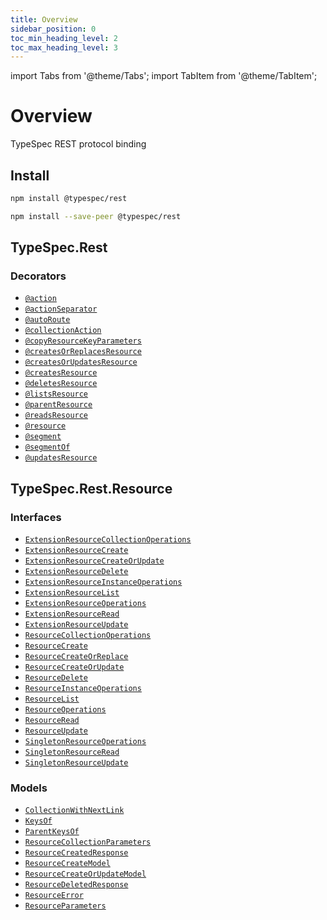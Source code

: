 ```yaml
---
title: Overview
sidebar_position: 0
toc_min_heading_level: 2
toc_max_heading_level: 3
---
```


import Tabs from '@theme/Tabs';
import TabItem from '@theme/TabItem';

# Overview

TypeSpec REST protocol binding

## Install

<Tabs>
<TabItem value="spec" label="In a spec" default>

```bash
npm install @typespec/rest
```

</TabItem>
<TabItem value="library" label="In a library" default>

```bash
npm install --save-peer @typespec/rest
```

</TabItem>
</Tabs>

## TypeSpec.Rest

### Decorators

- [`@action`](./decorators.md#@TypeSpec.Rest.action)
- [`@actionSeparator`](./decorators.md#@TypeSpec.Rest.actionSeparator)
- [`@autoRoute`](./decorators.md#@TypeSpec.Rest.autoRoute)
- [`@collectionAction`](./decorators.md#@TypeSpec.Rest.collectionAction)
- [`@copyResourceKeyParameters`](./decorators.md#@TypeSpec.Rest.copyResourceKeyParameters)
- [`@createsOrReplacesResource`](./decorators.md#@TypeSpec.Rest.createsOrReplacesResource)
- [`@createsOrUpdatesResource`](./decorators.md#@TypeSpec.Rest.createsOrUpdatesResource)
- [`@createsResource`](./decorators.md#@TypeSpec.Rest.createsResource)
- [`@deletesResource`](./decorators.md#@TypeSpec.Rest.deletesResource)
- [`@listsResource`](./decorators.md#@TypeSpec.Rest.listsResource)
- [`@parentResource`](./decorators.md#@TypeSpec.Rest.parentResource)
- [`@readsResource`](./decorators.md#@TypeSpec.Rest.readsResource)
- [`@resource`](./decorators.md#@TypeSpec.Rest.resource)
- [`@segment`](./decorators.md#@TypeSpec.Rest.segment)
- [`@segmentOf`](./decorators.md#@TypeSpec.Rest.segmentOf)
- [`@updatesResource`](./decorators.md#@TypeSpec.Rest.updatesResource)

## TypeSpec.Rest.Resource

### Interfaces

- [`ExtensionResourceCollectionOperations`](./interfaces.md#TypeSpec.Rest.Resource.ExtensionResourceCollectionOperations)
- [`ExtensionResourceCreate`](./interfaces.md#TypeSpec.Rest.Resource.ExtensionResourceCreate)
- [`ExtensionResourceCreateOrUpdate`](./interfaces.md#TypeSpec.Rest.Resource.ExtensionResourceCreateOrUpdate)
- [`ExtensionResourceDelete`](./interfaces.md#TypeSpec.Rest.Resource.ExtensionResourceDelete)
- [`ExtensionResourceInstanceOperations`](./interfaces.md#TypeSpec.Rest.Resource.ExtensionResourceInstanceOperations)
- [`ExtensionResourceList`](./interfaces.md#TypeSpec.Rest.Resource.ExtensionResourceList)
- [`ExtensionResourceOperations`](./interfaces.md#TypeSpec.Rest.Resource.ExtensionResourceOperations)
- [`ExtensionResourceRead`](./interfaces.md#TypeSpec.Rest.Resource.ExtensionResourceRead)
- [`ExtensionResourceUpdate`](./interfaces.md#TypeSpec.Rest.Resource.ExtensionResourceUpdate)
- [`ResourceCollectionOperations`](./interfaces.md#TypeSpec.Rest.Resource.ResourceCollectionOperations)
- [`ResourceCreate`](./interfaces.md#TypeSpec.Rest.Resource.ResourceCreate)
- [`ResourceCreateOrReplace`](./interfaces.md#TypeSpec.Rest.Resource.ResourceCreateOrReplace)
- [`ResourceCreateOrUpdate`](./interfaces.md#TypeSpec.Rest.Resource.ResourceCreateOrUpdate)
- [`ResourceDelete`](./interfaces.md#TypeSpec.Rest.Resource.ResourceDelete)
- [`ResourceInstanceOperations`](./interfaces.md#TypeSpec.Rest.Resource.ResourceInstanceOperations)
- [`ResourceList`](./interfaces.md#TypeSpec.Rest.Resource.ResourceList)
- [`ResourceOperations`](./interfaces.md#TypeSpec.Rest.Resource.ResourceOperations)
- [`ResourceRead`](./interfaces.md#TypeSpec.Rest.Resource.ResourceRead)
- [`ResourceUpdate`](./interfaces.md#TypeSpec.Rest.Resource.ResourceUpdate)
- [`SingletonResourceOperations`](./interfaces.md#TypeSpec.Rest.Resource.SingletonResourceOperations)
- [`SingletonResourceRead`](./interfaces.md#TypeSpec.Rest.Resource.SingletonResourceRead)
- [`SingletonResourceUpdate`](./interfaces.md#TypeSpec.Rest.Resource.SingletonResourceUpdate)

### Models

- [`CollectionWithNextLink`](./data-types.md#TypeSpec.Rest.Resource.CollectionWithNextLink)
- [`KeysOf`](./data-types.md#TypeSpec.Rest.Resource.KeysOf)
- [`ParentKeysOf`](./data-types.md#TypeSpec.Rest.Resource.ParentKeysOf)
- [`ResourceCollectionParameters`](./data-types.md#TypeSpec.Rest.Resource.ResourceCollectionParameters)
- [`ResourceCreatedResponse`](./data-types.md#TypeSpec.Rest.Resource.ResourceCreatedResponse)
- [`ResourceCreateModel`](./data-types.md#TypeSpec.Rest.Resource.ResourceCreateModel)
- [`ResourceCreateOrUpdateModel`](./data-types.md#TypeSpec.Rest.Resource.ResourceCreateOrUpdateModel)
- [`ResourceDeletedResponse`](./data-types.md#TypeSpec.Rest.Resource.ResourceDeletedResponse)
- [`ResourceError`](./data-types.md#TypeSpec.Rest.Resource.ResourceError)
- [`ResourceParameters`](./data-types.md#TypeSpec.Rest.Resource.ResourceParameters)

